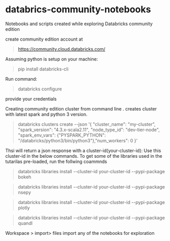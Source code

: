 # databrics-community-notebooks
Notebooks and scripts created while exploring Databricks community edition

create community edition account at 
> https://community.cloud.databricks.com/

Assuming python is setup on your machine:

>pip install databricks-cli

Run command:

> databricks configure

provide your credentials

Creating community edition cluster from command line . creates cluster with latest spark and python 3 version.

> databricks clusters create --json '{ "cluster_name": "my-cluster", "spark_version": "4.3.x-scala2.11", "node_type_id": "dev-tier-node", "spark_env_vars": {"PYSPARK_PYTHON": "/databricks/python3/bin/python3"},"num_workers": 0 }'

Thsi will return a json response with a cluster-id(your-cluster-id): Use this cluster-id in the below commands.
To get some of the libraries used in the tutarilas pre-loaded, run the follwing coammnds

> databricks libraries install --cluster-id your-cluster-id --pypi-package bokeh

> databricks libraries install --cluster-id your-cluster-id --pypi-package nsepy

> databricks libraries install --cluster-id your-cluster-id --pypi-package plotly

> databricks libraries install --cluster-id your-cluster-id --pypi-package quandl

Workspace > import> files
import any of the notebooks for exploration

